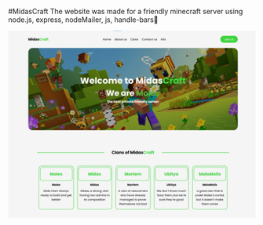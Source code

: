 #MidasCraft
The website was made for a friendly minecraft server using node.js, express, nodeMailer, js, handle-bars👏

<img src='public/img/midas-craft-preview.png'>
